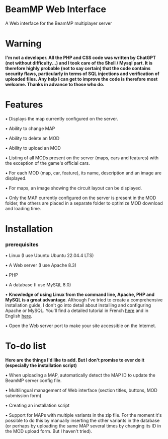# BeamMP Web Interface
A Web interface for the BeamMP multiplayer server

# Warning
**I'm not a developer. All the PHP and CSS code was written by ChatGPT (not without difficulty...) and I took care of the Shell / Mysql part. It is therefore highly probable (not to say certain) that the code contains security flaws, particularly in terms of SQL injections and verification of uploaded files. Any help I can get to improve the code is therefore most welcome. Thanks in advance to those who do.**

# Features
• Displays the map currently configured on the server.

• Ability to change MAP

• Ability to delete an MOD

• Ability to upload an MOD

• Listing of all MODs present on the server (maps, cars and features) with the exception of the game's official cars.

• For each MOD (map, car, feature), its name, description and an image are displayed.

• For maps, an image showing the circuit layout can be displayed.

• Only the MAP currently configured on the server is present in the MOD folder, the others are placed in a separate folder to optimize MOD download and loading time.

# Installation
### prerequisites

• Linux (I use Ubuntu Ubuntu 22.04.4 LTS)

• A Web server (I use Apache 8.3)

• PHP

• A database (I use MySQL 8.0)

• **Knowledge of using Linux from the command line, Apache, PHP and MySQL is a great advantage**. Although I've tried to create a comprehensive installation guide, I don't go into detail about installing and configuring Apache or MySQL. You'll find a detailed tutorial in French [here](https://doc.ubuntu-fr.org/lamp) and in English [here](https://www.digitalocean.com/community/tutorials/how-to-install-lamp-stack-on-ubuntu).

• Open the Web server port to make your site accessible on the Internet.

# To-do list

**Here are the things I'd like to add. But I don't promise to ever do it (especially the installation script)**

• When uploading a MAP, automatically detect the MAP ID to update the BeamMP server config file.

• Multilingual management of Web interface (section titles, buttons, MOD submission form)

• Creating an installation script

• Support for MAPs with multiple variants in the zip file. For the moment it's possible to do this by manually inserting the other variants in the database (or perhaps by uploading the same MAP several times by changing its ID in the MOD upload form. But I haven't tried).
